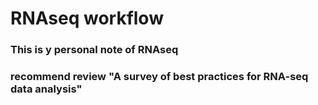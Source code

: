 # RNAseq workflow
### This is y personal note of RNAseq
### recommend review "A survey of best practices for RNA-seq data analysis"

